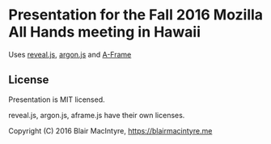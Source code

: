 # Presentation for the Fall 2016 Mozilla All Hands meeting in Hawaii

Uses [reveal.js](https://travis-ci.org/hakimel/reveal.js), [argon.js](http://argonjs.io) and [A-Frame](http://aframe.io)

## License

Presentation is MIT licensed.

reveal.js, argon.js, aframe.js have their own licenses.

Copyright (C) 2016 Blair MacIntyre, https://blairmacintyre.me

